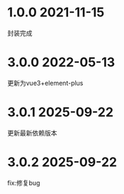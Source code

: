 # 1.0.0 2021-11-15
封装完成

# 3.0.0 2022-05-13
更新为vue3+element-plus

# 3.0.1 2025-09-22
更新最新依赖版本

# 3.0.2 2025-09-22
fix:修复bug
